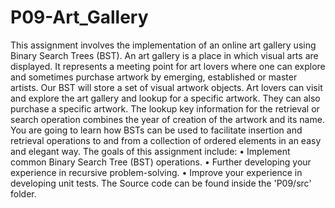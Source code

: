 # P09-Art_Gallery
This assignment involves the implementation of an online art gallery using Binary Search Trees
(BST). An art gallery is a place in which visual arts are displayed. It represents a meeting point
for art lovers where one can explore and sometimes purchase artwork by emerging, established
or master artists.
Our BST will store a set of visual artwork objects. Art lovers can visit and explore the art
gallery and lookup for a specific artwork. They can also purchase a specific artwork. The
lookup key information for the retrieval or search operation combines the year of creation of
the artwork and its name. You are going to learn how BSTs can be used to facilitate insertion
and retrieval operations to and from a collection of ordered elements in an easy and elegant
way.
The goals of this assignment include:
• Implement common Binary Search Tree (BST) operations.
• Further developing your experience in recursive problem-solving.
• Improve your experience in developing unit tests.
The Source code can be found inside the 'P09/src' folder.
